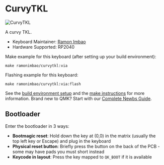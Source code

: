 # CurvyTKL

![CurvyTKL](https://i.imgur.com/mIpB27Hl.jpg)

A curvy TKL.

* Keyboard Maintainer: [Ramon Imbao](https://github.com/ramonimbao)
* Hardware Supported: RP2040

Make example for this keyboard (after setting up your build environment):

    make ramonimbao/curvytkl:via

Flashing example for this keyboard:

    make ramonimbao/curvytkl:via:flash

See the [build environment setup](https://docs.qmk.fm/#/getting_started_build_tools) and the [make instructions](https://docs.qmk.fm/#/getting_started_make_guide) for more information. Brand new to QMK? Start with our [Complete Newbs Guide](https://docs.qmk.fm/#/newbs).

## Bootloader

Enter the bootloader in 3 ways:

* **Bootmagic reset**: Hold down the key at (0,0) in the matrix (usually the top left key or Escape) and plug in the keyboard
* **Physical reset button**: Briefly press the button on the back of the PCB - some may have pads you must short instead
* **Keycode in layout**: Press the key mapped to `QK_BOOT` if it is available
